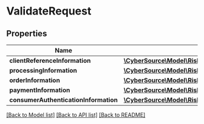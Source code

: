 # ValidateRequest

## Properties
Name | Type | Description | Notes
------------ | ------------- | ------------- | -------------
**clientReferenceInformation** | [**\CyberSource\Model\Riskv1decisionsClientReferenceInformation**](Riskv1decisionsClientReferenceInformation.md) |  | [optional] 
**processingInformation** | [**\CyberSource\Model\Riskv1authenticationsetupsProcessingInformation**](Riskv1authenticationsetupsProcessingInformation.md) |  | [optional] 
**orderInformation** | [**\CyberSource\Model\Riskv1authenticationresultsOrderInformation**](Riskv1authenticationresultsOrderInformation.md) |  | [optional] 
**paymentInformation** | [**\CyberSource\Model\Riskv1authenticationresultsPaymentInformation**](Riskv1authenticationresultsPaymentInformation.md) |  | [optional] 
**consumerAuthenticationInformation** | [**\CyberSource\Model\Riskv1authenticationresultsConsumerAuthenticationInformation**](Riskv1authenticationresultsConsumerAuthenticationInformation.md) |  | [optional] 

[[Back to Model list]](../README.md#documentation-for-models) [[Back to API list]](../README.md#documentation-for-api-endpoints) [[Back to README]](../README.md)


